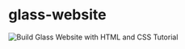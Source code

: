 # glass-website

![Build Glass Website with HTML and CSS Tutorial](https://www.youtube.com/watch?v=O7WbVj5apxU&ab_channel=DevEd)
